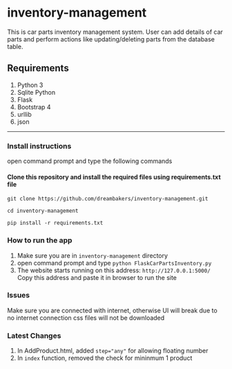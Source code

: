 # inventory-management

This is car parts inventory management system. User can add details of car parts and perform actions like updating/deleting parts from the database table.

## Requirements
1. Python 3
2. Sqlite Python 
3. Flask 
4. Bootstrap 4 
5. urllib
6. json 
---
### Install instructions 
open command prompt and type the following commands
#### Clone this repository and install the required files using requirements.txt file
`git clone https://github.com/dreambakers/inventory-management.git`

`cd inventory-management`

`pip install -r requirements.txt`

### How to run the app
1. Make sure you are in `inventory-management` directory 
2. open command prompt and type
 `python FlaskCarPartsInventory.py`
3. The website starts running on this address:
 `http://127.0.0.1:5000/`
Copy this address and paste it in browser to run the site 

### Issues 
Make sure you are connected with internet, otherwise UI will break due to no internet connection css files will not be downloaded

### Latest Changes
1. In AddProduct.html, added `step="any"` for allowing floating number
2. In `index` function, removed the check for mininmum 1 product